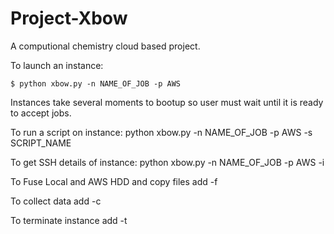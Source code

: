 # Project-Xbow
A computional chemistry cloud based project.

To launch an instance: 

    $ python xbow.py -n NAME_OF_JOB -p AWS

Instances take several moments to bootup so user must wait until it is ready to accept jobs.

To run a script on instance: python xbow.py -n NAME_OF_JOB -p AWS -s SCRIPT_NAME

To get SSH details of instance: python xbow.py -n NAME_OF_JOB -p AWS -i

To Fuse Local and AWS HDD and copy files add -f

To collect data add -c

To terminate instance add -t 
